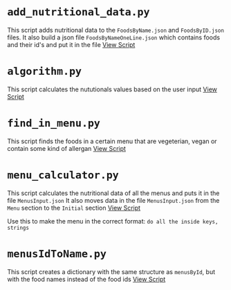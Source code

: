 # `add_nutritional_data.py`
 
This script adds nutritional data to the `FoodsByName.json` and `FoodsByID.json` files.
It also build a json file `FoodsByNameOneLine.json` which contains foods and their id's and put it in the file
[View Script](./add_nutritional_data.py)

# `algorithm.py` 

This script calculates the nututionals values based on the user input
[View Script](./algorithm.py)

# `find_in_menu.py` 

This script finds the foods in a certain menu that are vegeterian, vegan or contain some kind of allergan
[View Script](./find_in_menu.py)

# `menu_calculator.py`

This script calculates the nutritional data of all the menus and puts it in the file `MenusInput.json` 
It also moves data in the file `MenusInput.json` from the `Menu` section to the `Initial` section 
[View Script](./menu_calculator.py)

Use this to make the menu in the correct format: `do all the inside keys, strings`

# `menusIdToName.py`

This script creates a dictionary with the same structure as `menusById`, but with the food names instead of the food ids
[View Script](./menusIdToName.py)